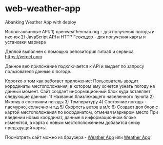 # web-weather-app
Abanking Weather App with deploy

Использованные API:
                  1) openweathermap.org - для получения погоды и иконок
                  2) JavaScript API и HTTP Геокодер - для получения карты и установки маркера

Деплой выполнен с помощью репозитория гитхаб и сервиса https://vercel.com

Данное веб приложение подключается к API и выдает по запросу пользователя данные о погоде.

Коротко о том как работает приложение:
Пользователь вводит коррдинаты местоположения, в котором ему хочется узнать погоду на данный момент.
Сайт создает информационный блок куда вставляет следующие данные:
                  1) Название близлежащего населенного пункта
                  2) Иконку о состоянии погоды
                  3) Температуру
                  4) Состояние погоды - пасмурно, солнечно и т.д
                  5) Скорость ветра в м/c
                  6) Создает доп блок с картой местоположения по координатом, отмечая маркером место
При введении новых координат, данные в информационном блоке изменятся, а карта с новым местоположением добавится снизу предыдущей карты.

Посмотреть сайт можно из браузера - [Weather App](https://https-github-com-graddery-web-wea-git-d0602c-gradderys-projects.vercel.app) или [Weather App](https-github-com-graddery-web-weather-app-6yhv.vercel.app)
                  
